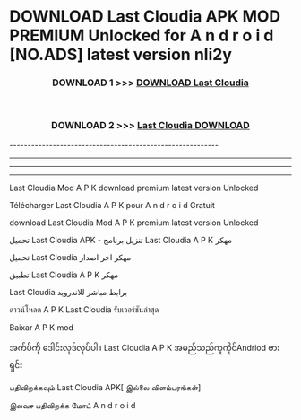 # DOWNLOAD Last Cloudia  APK MOD PREMIUM Unlocked for A n d r o i d [NO.ADS] latest version nli2y 



<div align="center">

<h3>DOWNLOAD 1 >>> <a href="https://getmod2.web.app/?judul=Last Cloudia ">DOWNLOAD Last Cloudia </a></h3><br>

<h3>DOWNLOAD 2 >>> <a href="https://getmod2.web.app/?judul=Last Cloudia ">Last Cloudia  DOWNLOAD </a></h3>

</div>
----------------------------------------------------------

----------------------------------------------------------

----------------------------------------------------------

----------------------------------------------------------

Last Cloudia  Mod A P K download premium latest version Unlocked

Télécharger Last Cloudia  A P K pour A n d r o i d Gratuit

download Last Cloudia  Mod A P K premium latest version Unlocked

تحميل Last Cloudia  APK - تنزيل برنامج Last Cloudia  A P K مهكر

تحميل Last Cloudia  مهكر اخر اصدار

تطبيق Last Cloudia  A P K مهكر

Last Cloudia  برابط مباشر للاندرويد

ดาวน์โหลด A P K Last Cloudia  รับเวอร์ชันล่าสุด

Baixar A P K mod

အက်ပ်ကို ဒေါင်းလုဒ်လုပ်ပါ။ Last Cloudia  A P K အမည်သည်ကူကိုင်Andriod ဗားရှင်း

பதிவிறக்கவும் Last Cloudia  APK[ இல்லை விளம்பரங்கள்] 
 
இலவச பதிவிறக்க மோட் A n d r o i d




